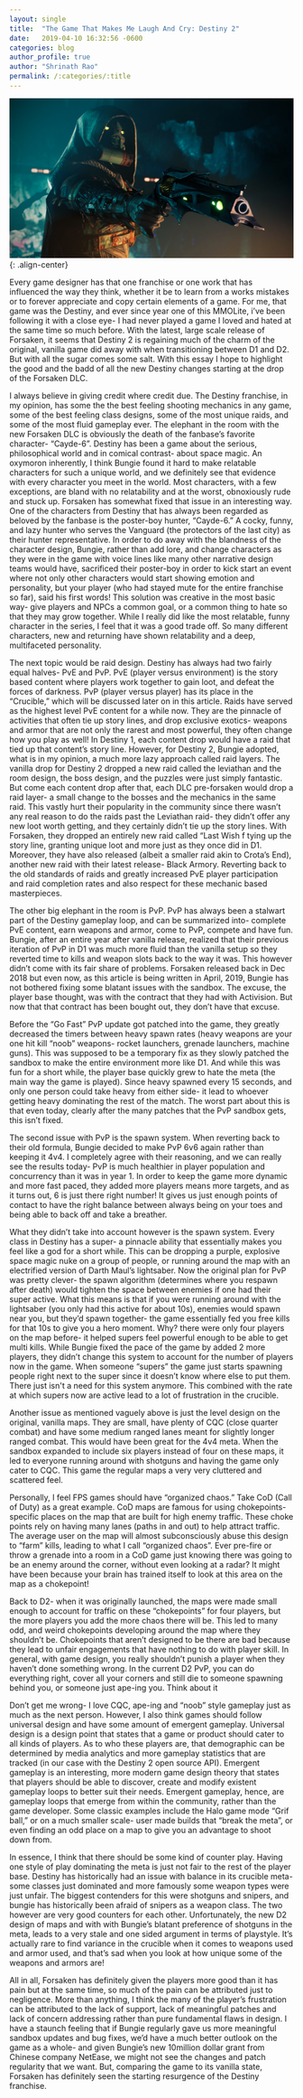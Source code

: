 ```yaml
---
layout: single 
title:  "The Game That Makes Me Laugh And Cry: Destiny 2"
date:   2019-04-10 16:32:56 -0600
categories: blog
author_profile: true
author: "Shrinath Rao"
permalink: /:categories/:title
---
```


![image-center](../_img/d2Forsaken.jpg){: .align-center}


Every game designer has that one franchise or one work that has influenced the way they think, whether it be to learn from a works mistakes or to forever appreciate and copy certain elements of a game. For me, that game was the Destiny, and ever since year one of this MMOLite, i’ve been following it with a close eye- I had never played a game I loved and hated at the same time so much before. With the latest, large scale release of Forsaken, it seems that Destiny 2 is regaining much of the charm of the original, vanilla game did away with when transitioning between D1 and D2. But with all the sugar comes some salt. With this essay I hope to highlight the good and the badd of all the new Destiny changes starting at the drop of the Forsaken DLC. 

I always believe in giving credit where credit due. The Destiny franchise, in my opinion, has some the the best feeling shooting mechanics in any game, some of the best feeling class designs, some of the most unique raids, and some of the most fluid gameplay ever. The elephant in the room with the new Forsaken DLC is obviously the death of the fanbase’s favorite character- “Cayde-6”. Destiny has been a game about the serious, philosophical world and in comical contrast- about space magic. An oxymoron inherently, I think Bungie found it hard to make relatable characters for such a unique world, and we definitely see that evidence with every character you meet in the world. Most characters, with a few exceptions, are bland with no relatability and at the worst, obnoxiously rude and stuck up. Forsaken has somewhat fixed that issue in an interesting way. One of the characters from Destiny that has always been regarded as beloved by the fanbase is the poster-boy hunter, “Cayde-6.” A cocky, funny, and lazy hunter who serves the Vanguard (the protectors of the last city) as their hunter representative. In order to do away with the blandness of the character design, Bungie, rather than add lore, and change characters as they were in the game with voice lines like many other narrative design teams would have, sacrificed their poster-boy in order to kick start an event where not only other characters would start showing emotion and personality, but your player (who had stayed mute for the entire franchise so far), said his first words! This solution was creative in the most basic way- give players and NPCs a common goal, or a common thing to hate so that they may grow together. While I really did like the most relatable, funny character in the series, I feel that it was a good trade off. So many different characters, new and returning have shown relatability and a deep, multifaceted personality.

The next topic would be raid design. Destiny has always had two fairly equal halves- PvE and PvP. PvE (player versus environment) is the story based content where players work together to gain loot, and defeat the forces of darkness. PvP (player versus player) has its place in the “Crucible,” which will be discussed later on in this article. Raids have served as the highest level PvE content for a while now. They are the pinnacle of activities that often tie up story lines, and drop exclusive exotics- weapons and armor that are not only the rarest and most powerful, they often change how you play as well! In Destiny 1, each content drop would have a raid that tied up that content’s story line. However, for Destiny 2, Bungie adopted, what is in my opinion, a much more lazy approach called raid layers. The vanilla drop for Destiny 2 dropped a new raid called the leviathan and the room design, the boss design, and the puzzles were just simply fantastic. But come each content drop after that, each DLC pre-forsaken would drop a raid layer- a small change to the bosses and the mechanics in the same raid. This vastly hurt their popularity in the community since there wasn’t any real reason to do the raids past the Leviathan raid- they didn’t offer any new loot worth getting, and they certainly didn’t tie up the story lines. With Forsaken, they dropped an entirely new raid called “Last Wish f tying up the story line, granting unique loot and more just as they once did in D1. Moreover, they have also released (albeit a smaller raid akin to Crota’s End), another new raid with their latest release- Black Armory. Reverting back to the old standards of raids and greatly increased PvE player participation and raid completion rates and also respect for these mechanic based masterpieces.


The other big elephant in the room is PvP. PvP has always been a stalwart part of the Destiny gameplay loop, and can be summarized into- complete PvE content, earn weapons and armor, come to PvP, compete and have fun. Bungie, after an entire year after vanilla release, realized that their previous iteration of PvP in D1 was much more fluid than the vanilla setup so they reverted time to kills and weapon slots back to the way it was. This however didn’t come with its fair share of problems. Forsaken released back in Dec 2018 but even now, as this article is being written in April, 2019, Bungie has not bothered fixing some blatant issues with the sandbox. The excuse, the player base thought, was with the contract that they had with Activision. But now that that contract has been bought out, they don’t have that excuse. 


Before the “Go Fast” PvP update got patched into the game, they greatly decreased the timers between heavy spawn rates (heavy weapons are your one hit kill “noob” weapons- rocket launchers, grenade launchers, machine guns). This was supposed to be a temporary fix as they slowly patched the sandbox to make the entire environment more like D1. And while this was fun for a short while, the player base quickly grew to hate the meta (the main way the game is played). Since heavy spawned every 15 seconds, and only one person could take heavy from either side- it lead to whoever getting heavy dominating the rest of the match. The worst part about this is that even today, clearly after the many patches that the PvP sandbox gets, this isn’t fixed.

The second issue with PvP is the spawn system. When reverting back to their old formula, Bungie decided to make PvP 6v6 again rather than keeping it 4v4. I completely agree with their reasoning, and we can really see the results today- PvP is much healthier in player population and concurrency than it was in year 1. In order to keep the game more dynamic and more fast paced, they added more players means more targets, and as it turns out, 6 is just there right number! It gives us just enough points of contact to have the right balance between always being on your toes and being able to back off and take a breather.

 What they didn’t take into account however is the spawn system. Every class in Destiny has a super- a pinnacle ability that essentially makes you feel like a god for a short while. This can be dropping a purple, explosive space magic nuke on a group of people, or running around the map with an electrified version of Darth Maul’s lightsaber. Now the original plan for PvP was pretty clever- the spawn algorithm (determines where you respawn after death) would tighten the space between enemies if one had their super active. What this means is that if you were running around with the lightsaber (you only had this active for about 10s), enemies would spawn near you, but they’d spawn together- the game essentially fed you free kills for that 10s to give you a hero moment. Why? there were only four players on the map before- it helped supers feel powerful enough to be able to get multi kills. While Bungie fixed the pace of the game by added 2 more players, they didn’t change this system to account for the number of players now in the game. When someone “supers” the game just starts spawning people right next to the super since it doesn’t know where else to put them. There just isn't a need for this system anymore. This combined with the rate at which supers now are active lead to a lot of frustration in the crucible. 

Another issue as mentioned vaguely above is just the level design on the original, vanilla maps. They are small, have plenty of CQC (close quarter combat) and have some medium ranged lanes meant for slightly longer ranged combat. This would have been great for the 4v4 meta. When the sandbox expanded to include six players instead of four on these maps, it led to everyone running around with shotguns and having the game only cater to CQC. This game the regular maps a very very cluttered and scattered feel. 

Personally, I feel FPS games should have “organized chaos.” Take CoD (Call of Duty) as a great example. CoD maps are famous for using chokepoints- specific places on the map that are built for high enemy traffic. These choke points rely on having many lanes (paths in and out) to help attract traffic. The average user on the map will almost subconsciously abuse this design to “farm” kills, leading to what I call “organized chaos”. Ever pre-fire or throw a grenade into a room in a CoD game just knowing there was going to be an enemy around the corner, without even looking at a radar? It might have been because your brain has trained itself to look at this area on the map as a chokepoint!

Back to D2- when it was originally launched, the maps were made small enough to account for traffic on these “chokepoints” for four players, but the more players you add the more chaos there will be. This led to many odd, and weird chokepoints developing around the map where they shouldn’t be. Chokepoints that aren’t designed to be there are bad because they lead to unfair engagements that have nothing to do with player skill. In general, with game design, you really shouldn’t punish a player when they haven’t done something wrong. In the current D2 PvP, you can do everything right, cover all your corners and still die to someone spawning behind you, or someone just ape-ing you. Think about it

Don’t get me wrong- I love CQC, ape-ing and “noob” style gameplay just as much as the next person. However, I also think games should follow universal design and have some amount of emergent gameplay. Universal design is a design point that states that a game or product should cater to all kinds of players. As to who these players are, that demographic can be determined by media analytics and more gameplay statistics that are tracked (in our case with the Destiny 2 open source API). Emergent gameplay is an interesting, more modern game design theory that states that players should be able to discover, create and modify existent gameplay loops to better suit their needs. Emergent gameplay, hence, are gameplay loops that emerge from within the community, rather than the game developer. Some classic examples include the Halo game mode “Grif ball,” or on a much smaller scale- user made builds that “break the meta”, or even finding an odd place on a map to give you an advantage to shoot down from. 

In essence, I think that there should be some kind of counter play. Having one style of play dominating the meta is just not fair to the rest of the player base. Destiny has historically had an issue with balance in its crucible meta- some classes just dominated and more famously some weapon types were just unfair. The biggest contenders for this were shotguns and snipers, and bungie has historically been afraid of snipers as a weapon class. The two however are very good counters for each other. Unfortunately, the new D2 design of maps and with with Bungie’s blatant preference of shotguns in the meta, leads to a very stale and one sided argument in terms of playstyle. It’s actually rare to find variance in the crucible when it comes to weapons used and armor used, and that’s sad when you look at how unique some of the weapons and armors are!

All in all, Forsaken has definitely given the players more good than it has pain but at the same time, so much of the pain can be attributed just to negligence. More than anything, I think the many of the player’s frustration can be attributed to the lack of support, lack of meaningful patches and lack of concern addressing rather than pure fundamental flaws in design. I have a staunch feeling that if Bungie regularly gave us more meaningful sandbox updates and bug fixes, we’d have a much better outlook on the game as a whole- and given Bungie’s new 10million dollar grant from Chinese company NetEase, we might not see the changes and patch regularity that we want. But, comparing the game to its vanilla state, Forsaken has definitely seen the starting resurgence of the Destiny franchise.

